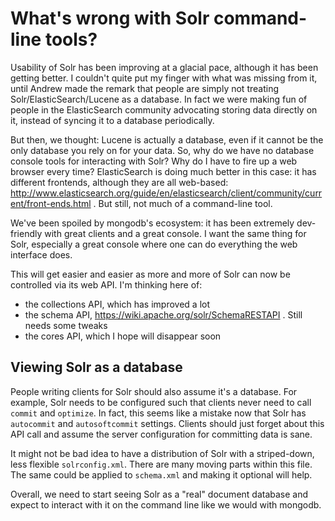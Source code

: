 What's wrong with Solr command-line tools?
===========================================

Usability of Solr has been improving at a glacial pace, although it has been getting better. I couldn't quite put my finger with what was missing from it, until Andrew made the remark that people are simply not treating Solr/ElasticSearch/Lucene as a database. In fact we were making fun of people in the ElasticSearch community advocating storing data directly on it, instead of syncing it to a database periodically.


But then, we thought: Lucene is actually a database, even if it cannot be the only database you rely on for your data. So, why do we have no database console tools for interacting with Solr? Why do I have to fire up a web browser every time? ElasticSearch is doing much better in this case: it has different frontends, although they are all web-based: http://www.elasticsearch.org/guide/en/elasticsearch/client/community/current/front-ends.html . But still, not much of a command-line tool.

We've been spoiled by mongodb's ecosystem: it has been extremely dev-friendly with great clients and a great console. I want the same thing for Solr, especially a great console where one can do everything the web interface does.

This will get easier and easier as more and more of  Solr can now be controlled via its web API. I'm thinking here of:

- the collections API, which has improved a lot
- the schema API, https://wiki.apache.org/solr/SchemaRESTAPI . Still needs some tweaks
- the cores API, which I hope will disappear soon

Viewing Solr as a database
---------------------------

People writing clients for Solr should also assume it's a database. For example, Solr needs to be configured such that clients never need to call `commit` and `optimize`. In fact, this seems like a mistake now that Solr has `autocommit` and `autosoftcommit` settings. Clients should just forget about this API call and assume the server configuration for committing data is sane. 

It might not be bad idea to have a distribution of Solr with a striped-down, less flexible `solrconfig.xml`. There are many moving parts within this file. The same could be applied to `schema.xml` and making it optional will help.

Overall, we need to start seeing Solr as a "real" document database and expect to interact with it on the command line like we would with mongodb.
